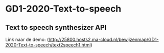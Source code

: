 # GD1-2020-Text-to-speech
## Text to speech synthesizer API
Link naar de demo: (http://25800.hosts2.ma-cloud.nl/bewijzenmap/GD1-2020-Text-to-speech/text2speech1.html)
